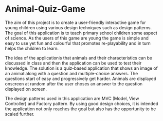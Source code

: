 # Animal-Quiz-Game

The aim of this project is to create a user-friendly
interactive game for young children using various design techniques such as design patterns. The goal
of this application is to teach primary school children some aspect of science. As the users of this game
are young the game is simple and easy to use yet fun and colourful that promotes re-playability and in
turn helps the children to learn.

The idea of the applicationis that animals and their characteristics can be discussed in class and then
the application can be used to test their knowledge. The solution is a quiz-based application that shows
an image of an animal along with a question and multiple-choice answers. The questions start of easy
and progressively get harder. Animals are displayed onscreen at random after the user choses an answer
to the question displayed on screen.

The design patterns used in this application are MVC (Model, View Controller) and Factory pattern.
By using good design choices, it is intended the application not only reaches the goal but also has the
opportunity to be scaled further.

